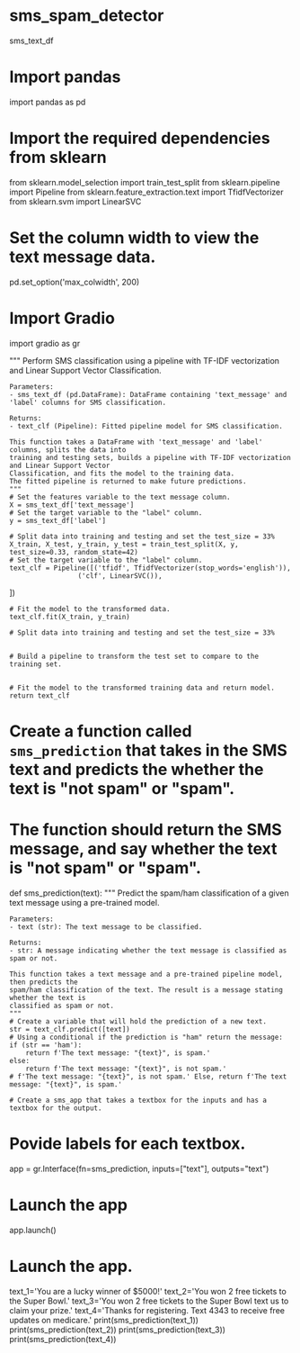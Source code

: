 # sms_spam_detector

sms_text_df
    
# Import pandas
import pandas as pd
# Import the required dependencies from sklearn
from sklearn.model_selection import train_test_split
from sklearn.pipeline import Pipeline
from sklearn.feature_extraction.text import TfidfVectorizer
from sklearn.svm import LinearSVC

# Set the column width to view the text message data.
pd.set_option('max_colwidth', 200)

# Import Gradio
import gradio as gr

"""
    Perform SMS classification using a pipeline with TF-IDF vectorization and Linear Support Vector Classification.

    Parameters:
    - sms_text_df (pd.DataFrame): DataFrame containing 'text_message' and 'label' columns for SMS classification.

    Returns:
    - text_clf (Pipeline): Fitted pipeline model for SMS classification.

    This function takes a DataFrame with 'text_message' and 'label' columns, splits the data into
    training and testing sets, builds a pipeline with TF-IDF vectorization and Linear Support Vector
    Classification, and fits the model to the training data. 
    The fitted pipeline is returned to make future predictions.
    """
    # Set the features variable to the text message column.
    X = sms_text_df['text_message']  
    # Set the target variable to the "label" column.
    y = sms_text_df['label']

    # Split data into training and testing and set the test_size = 33%
    X_train, X_test, y_train, y_test = train_test_split(X, y, test_size=0.33, random_state=42)
    # Set the target variable to the "label" column.
    text_clf = Pipeline([('tfidf', TfidfVectorizer(stop_words='english')),
                     ('clf', LinearSVC()),
])

    # Fit the model to the transformed data.
    text_clf.fit(X_train, y_train)  

    # Split data into training and testing and set the test_size = 33%
    

    # Build a pipeline to transform the test set to compare to the training set.
    

    # Fit the model to the transformed training data and return model.
    return text_clf
    
# Create a function called `sms_prediction` that takes in the SMS text and predicts the whether the text is "not spam" or "spam". 
# The function should return the SMS message, and say whether the text is "not spam" or "spam".
def sms_prediction(text):
    """
    Predict the spam/ham classification of a given text message using a pre-trained model.

    Parameters:
    - text (str): The text message to be classified.

    Returns:
    - str: A message indicating whether the text message is classified as spam or not.

    This function takes a text message and a pre-trained pipeline model, then predicts the
    spam/ham classification of the text. The result is a message stating whether the text is
    classified as spam or not.
    """
    # Create a variable that will hold the prediction of a new text.
    str = text_clf.predict([text])
    # Using a conditional if the prediction is "ham" return the message:
    if (str == 'ham'):
        return f'The text message: "{text}", is spam.'
    else:
        return f'The text message: "{text}", is not spam.'
    # f'The text message: "{text}", is not spam.' Else, return f'The text message: "{text}", is spam.'
    
    # Create a sms_app that takes a textbox for the inputs and has a textbox for the output.  
# Povide labels for each textbox. 

app = gr.Interface(fn=sms_prediction, 
                   inputs=["text"], outputs="text")
# Launch the app
app.launch()
# Launch the app.
text_1='You are a lucky winner of $5000!'
text_2='You won 2 free tickets to the Super Bowl.'
text_3='You won 2 free tickets to the Super Bowl text us to claim your prize.'
text_4='Thanks for registering. Text 4343 to receive free updates on medicare.'
print(sms_prediction(text_1))
print(sms_prediction(text_2))
print(sms_prediction(text_3))
print(sms_prediction(text_4))